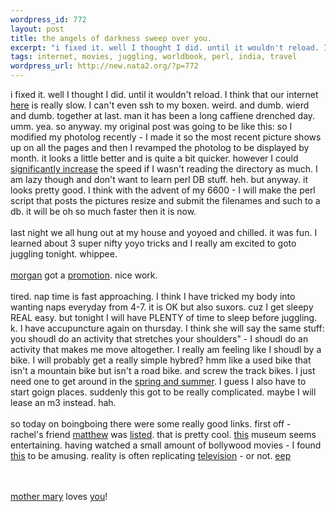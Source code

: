 ```yaml
--- 
wordpress_id: 772
layout: post
title: the angels of darkness sweep over you.
excerpt: "i fixed it. well I thought I did. until it wouldn't reload. I think that our internet here is really slow. I can't even ssh to my boxen. weird. and dumb. wierd and dumb. together at last. man it has been a long caffiene drenched day. umm. yea. so anyway. my original post was going to be like this: so I modified my photolog recently - I made it so the most ..."
tags: internet, movies, juggling, worldbook, perl, india, travel
wordpress_url: http://new.nata2.org/?p=772
---
```

i fixed it. well I thought I did. until it wouldn't reload. I think that our internet <a href="http://www.worldbook.com">here</a> is really slow. I can't even ssh to my boxen. weird. and dumb. wierd and dumb. together at last. man it has been a long caffiene drenched day. umm. yea. so anyway. my original post was going to be like this: so I modified my photolog recently - I made it so the most recent picture shows up on all the pages and then I revamped the photolog to be displayed by month. it looks a little better and is quite a bit quicker. however I could <a href="http://www.xcassociates.com/pics/LEAP.JPG">significantly increase</a> the speed if I wasn't reading the directory as much. I am lazy though and don't want to learn perl DB stuff. heh. but anyway. it looks pretty good. I think with the advent of my 6600 -  I will make the perl script that posts the pictures resize and submit the filenames and such to a db. it will be oh so much faster then it is now. <br/><br/>last night we all hung out at my house and yoyoed and chilled. it was fun. I learned about 3 super nifty yoyo tricks and I really am excited to goto juggling tonight. whippee. <br/><br/><a href="http://morgan.attacktexas.com">morgan</a> got a <a href="http://www.crunch.com">promotion</a>. nice work. <br/><br/>tired. nap time is fast approaching. I think I have tricked my body into wanting naps everyday from  4-7. it is OK but also suxors. cuz I get sleepy REAL easy. but tonight I will have PLENTY of time to sleep before juggling. k. I have accupuncture again on thursday. I think she will say the same stuff: you shoudl do an activity that stretches your shoulders" - I shoudl do an activity that makes me move altogether. I really am feeling like I shoudl by a bike. I will probably get a really simple hybred? hmm like a used bike that isn't a mountain bike but isn't a road bike. and screw the track bikes. I just need one to get around in the <a href="http://www.mts.net/~mkrieger/folio/spring.jpg">spring and summer</a>. I guess I also have to start goign places. suddenly this got to be really complicated. maybe I will lease an m3 instead. hah.<br/><br/>so today on boingboing there were some really good links. first off - rachel's friend <a href="http://matthew.onigami.net/">matthew</a> was <a href="http://boingboing.net/2004_03_01_archive.html#107877117041941091">listed</a>. that is pretty cool. <a href="http://www.mobagallery.org/index.html">this</a> museum seems entertaining.  having watched a small amount of bollywood movies - I found <a href="http://www.freeorange.net/archives/2004/Mar/09/top_ten_rules_of_indian_filmmaking.htm">this</a> to be amusing. reality is often replicating <a href="http://customwire.ap.org/dynamic/stories/D/DEAR_ABBY_SIMPSONS?SITE=MIDTN&amp;SECTION=ENTERTAINMENT&amp;TEMPLATE=DEFAULT">television</a> - or not.  <a href="http://underground.zork.net/">eep</a>

<br/><br/> <a href="http://www.mexconnect.com/mex_/travel/awright/connor/sta4.jpg">mother mary</a> loves <a href="http://www.mexconnect.com/mex_/travel/cgonzalez/colimadog3s.jpg">you</a>!
